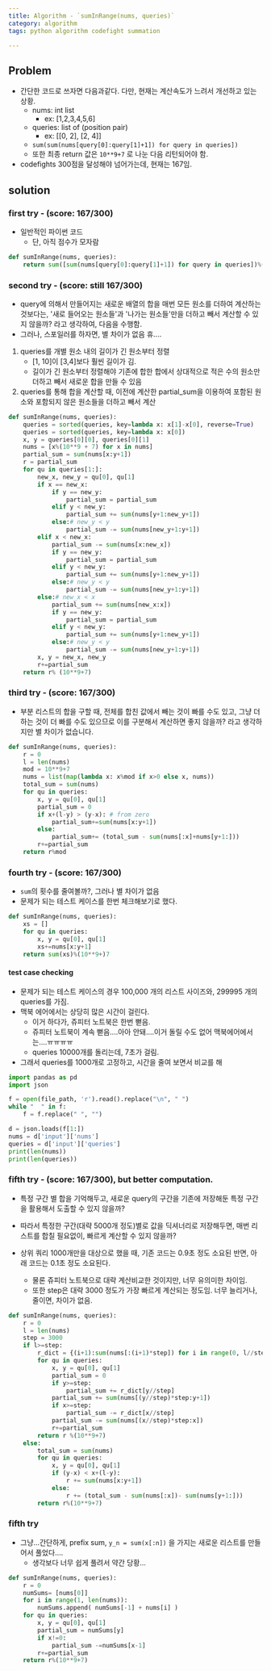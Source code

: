 ```yaml
---
title: Algorithm - `sumInRange(nums, queries)`
category: algorithm
tags: python algorithm codefight summation

---
```


## Problem

- 간단한 코드로 쓰자면 다음과같다. 다만, 현재는 계산속도가 느려서 개선하고 있는 상황. 
	- nums: int list
		- ex: [1,2,3,4,5,6]
	- queries: list of (position pair)
		- ex: [[0, 2], [2, 4]]
	- `sum(sum(nums[query[0]:query[1]+1]) for query in queries])` 
	- 또한 최종 return 값은 `10**9+7` 로 나눈 다음 리턴되어야 함. 
- codefights 300점을 달성해야 넘어가는데, 현재는 167임. 

## solution 

### first try - (score: 167/300)

- 일반적인 파이썬 코드 
	- 단, 아직 점수가 모자람

```python
def sumInRange(nums, queries):
    return sum([sum(nums[query[0]:query[1]+1]) for query in queries])%(10**9+7)
```

### second try - (score: still 167/300)

- query에 의해서 만들어지는 새로운 배열의 합을 매번 모든 원소를 더하여 계산하는 것보다는, '새로 들어오는 원소들'과 '나가는 원소들'만을 더하고 빼서 계산할 수 있지 않을까? 라고 생각하여, 다음을 수행함.
- 그러나, 스포일러를 하자면, 별 차이가 없음 휴....

1. queries를 개별 원소 내의 길이가 긴 원소부터 정렬
	- [1, 10]이 [3,4]보다 훨씬 길이가 김. 
	- 길이가 긴 원소부터 정렬해야 기존에 합한 합에서 상대적으로 적은 수의 원소만 더하고 빼서 새로운 합을 만들 수 있음
2. queries를 통해 합을 계산할 때, 이전에 계산한 partial_sum을 이용하여 포함된 원소와 포함되지 않은 원소들을 더하고 빼서 계산

```python
def sumInRange(nums, queries):
    queries = sorted(queries, key=lambda x: x[1]-x[0], reverse=True)
    queries = sorted(queries, key=lambda x: x[0])
    x, y = queries[0][0], queries[0][1]
    nums = [x%(10**9 + 7) for x in nums]
    partial_sum = sum(nums[x:y+1])
    r = partial_sum
    for qu in queries[1:]:
        new_x, new_y = qu[0], qu[1]
        if x == new_x:
            if y == new_y:
                partial_sum = partial_sum
            elif y < new_y:
                partial_sum += sum(nums[y+1:new_y+1])
            else:# new_y < y 
                partial_sum -= sum(nums[new_y+1:y+1])
        elif x < new_x:
            partial_sum -= sum(nums[x:new_x])
            if y == new_y:
                partial_sum = partial_sum
            elif y < new_y:
                partial_sum += sum(nums[y+1:new_y+1])
            else:# new_y < y 
                partial_sum -= sum(nums[new_y+1:y+1])
        else:# new_x < x
            partial_sum += sum(nums[new_x:x])
            if y == new_y:
                partial_sum = partial_sum
            elif y < new_y:
                partial_sum += sum(nums[y+1:new_y+1])
            else:# new_y < y 
                partial_sum -= sum(nums[new_y+1:y+1])
        x, y = new_x, new_y
        r+=partial_sum
    return r% (10**9+7)
```


### third try - (score: 167/300)

- 부분 리스트의 합을 구할 때, 전체를 합친 값에서 빼는 것이 빠를 수도 있고, 그냥 더하는 것이 더 빠를 수도 있으므로 이를 구분해서 계산하면 좋지 않을까? 라고 생각하지만 별 차이가 없습니다. 


```python
def sumInRange(nums, queries):
    r = 0
    l = len(nums)
    mod = 10**9+7
    nums = list(map(lambda x: x%mod if x>0 else x, nums))
    total_sum = sum(nums)
    for qu in queries:
        x, y = qu[0], qu[1]
        partial_sum = 0
        if x+(l-y) > (y-x): # from zero
            partial_sum+=sum(nums[x:y+1])
        else:
            partial_sum+= (total_sum - sum(nums[:x]+nums[y+1:]))
        r+=partial_sum
    return r%mod
```


### fourth try - (score: 167/300)

- `sum`의 횟수를 줄여볼까?, 그러나 별 차이가 없음
- 문제가 되는 테스트 케이스를 한번 체크해보기로 했다. 

```python
def sumInRange(nums, queries):
    xs = []
    for qu in queries:
        x, y = qu[0], qu[1]
        xs+=nums[x:y+1]
    return sum(xs)%(10**9+)7
```

#### test case checking

- 문제가 되는 테스트 케이스의 경우 100,000 개의 리스트 사이즈와, 299995 개의 queries를 가짐. 
- 맥북 에어에서는 상당히 많은 시간이 걸린다. 
	- 이거 하다가, 쥬피터 노트북은 한번 뻗음. 
	- 쥬피터 노트북이 계속 뻗음....아아 안돼....이거 돌릴 수도 없어 맥북에어에서는....ㅠㅠㅠㅠ
	- queries 10000개를 돌리는데, 7초가 걸림. 
- 그래서 queries를 1000개로 고정하고, 시간을 줄여 보면서 비교를 해

```python
import pandas as pd
import json

f = open(file_path, 'r').read().replace("\n", " ")
while "  " in f:
    f = f.replace(" ", "")

d = json.loads(f[1:])
nums = d['input']['nums']
queries = d['input']['queries']
print(len(nums))
print(len(queries))
```

### fifth try - (score: 167/300), but better computation. 

- 특정 구간 별 합을 기억해두고, 새로운 query의 구간을 기존에 저장해둔 특정 구간을 활용해서 도출할 수 있지 않을까?
- 따라서 특정한 구간(대략 5000개 정도)별로 값을 딕셔너리로 저장해두면, 매번 리스트를 합칠 필요없이, 빠르게 계산할 수 있지 않을까?


- 상위 쿼리 1000개만을 대상으로 했을 때, 기존 코드는 0.9초 정도 소요된 반면, 아래 코드는 0.1초 정도 소요된다. 
	- 물론 쥬피터 노트북으로 대략 계산비교한 것이지만, 너무 유의미한 차이임. 
	- 또한 step은 대략 3000 정도가 가장 빠르게 계산되는 정도임. 너무 늘리거나, 줄이면, 차이가 없음. 

```python
def sumInRange(nums, queries):
    r = 0
    l = len(nums)
    step = 3000
    if l>=step:
        r_dict = {(i+1):sum(nums[:(i+1)*step]) for i in range(0, l//step)}
        for qu in queries:
            x, y = qu[0], qu[1]
            partial_sum = 0 
            if y>=step:
                partial_sum += r_dict[y//step]
            partial_sum += sum(nums[(y//step)*step:y+1])
            if x>=step:
                partial_sum -= r_dict[x//step]
            partial_sum -= sum(nums[(x//step)*step:x])
            r+=partial_sum
        return r %(10**9+7)
    else:
        total_sum = sum(nums)
        for qu in queries:
            x, y = qu[0], qu[1]
            if (y-x) < x+(l-y):
                r += sum(nums[x:y+1])
            else:
                r += (total_sum - sum(nums[:x])- sum(nums[y+1:]))
        return r%(10**9+7)
```

### fifth try

- 그냥...간단하게, prefix sum, `y_n = sum(x[:n])` 을 가지는 새로운 리스트를 만들어서 풀었다....
	- 생각보다 너무 쉽게 풀려서 약간 당황...

```python
def sumInRange(nums, queries):
    r = 0
    numSums= [nums[0]]
    for i in range(1, len(nums)):
        numSums.append( numSums[-1] + nums[i] )
    for qu in queries:
        x, y = qu[0], qu[1]
        partial_sum = numSums[y]
        if x!=0:
            partial_sum -=numSums[x-1]
        r+=partial_sum
    return r%(10**9+7)
```





































